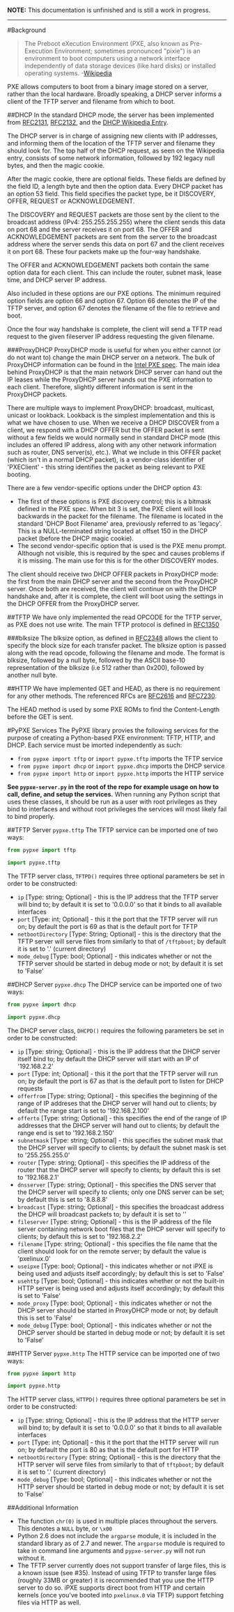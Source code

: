 **NOTE:** This documentation is unfinished and is still a work in progress.

---

#Background
>The Preboot eXecution Environment (PXE, also known as Pre-Execution Environment; sometimes pronounced "pixie") is an environment to boot computers using a network interface independently of data storage devices (like hard disks) or installed operating systems. -[Wikipedia](https://en.wikipedia.org/wiki/Preboot_Execution_Environment) 

PXE allows computers to boot from a binary image stored on a server, rather than the local hardware. Broadly speaking, a DHCP server informs a client of the TFTP server and filename from which to boot. 

##DHCP
In the standard DHCP mode, the server has been implemented from [RFC2131](http://www.ietf.org/rfc/rfc2131.txt), [RFC2132](http://www.ietf.org/rfc/rfc2132.txt), and the [DHCP Wikipedia Entry](https://en.wikipedia.org/wiki/Dynamic_Host_Configuration_Protocol).  

The DHCP server is in charge of assigning new clients with IP addresses, and informing them of the location of the TFTP server and filename they should look for. The top half of the DHCP request, as seen on the Wikipedia entry, consists of some network information, followed by 192 legacy null bytes, and then the magic cookie.  

After the magic cookie, there are optional fields. These fields are defined by the field ID, a length byte and then the option data. Every DHCP packet has an option 53 field. This field specifies the packet type, be it DISCOVERY, OFFER, REQUEST or ACKNOWLEDGEMENT.  

The DISCOVERY and REQUEST packets are those sent by the client to the broadcast address (IPv4: 255.255.255.255) where the client sends this data on port 68 and the server receives it on port 68. The OFFER and ACKNOWLEDGEMENT packets are sent from the server to the broadcast address where the server sends this data on port 67 and the client receives it on port 68. These four packets make up the four-way handshake.  

The OFFER and ACKNOWLEDGEMENT packets both contain the same option data for each client. This can include the router, subnet mask, lease time, and DHCP server IP address.

Also included in these options are our PXE options. The minimum required option fields are option 66 and option 67. Option 66 denotes the IP of the TFTP server, and option 67 denotes the filename of the file to retrieve and boot.  

Once the four way handshake is complete, the client will send a TFTP read request to the given fileserver IP address requesting the given filename.

###ProxyDHCP
ProxyDHCP mode is useful for when you either cannot (or do not want to) change the main DHCP server on a network. The bulk of ProxyDHCP information can be found in the [Intel PXE spec](http://www.pix.net/software/pxeboot/archive/pxespec.pdf). The main idea behind ProxyDHCP is that the main network DHCP server can hand out the IP leases while the ProxyDHCP server hands out the PXE information to each client. Therefore, slightly different information is sent in the ProxyDHCP packets.

There are multiple ways to implement ProxyDHCP: broadcast, multicast, unicast or lookback. Lookback is the simplest implementation and this is what we have chosen to use. When we receive a DHCP DISCOVER from a client, we respond with a DHCP OFFER but the OFFER packet is sent without a few fields we would normally send in standard DHCP mode (this includes an offered IP address, along with any other network information such as router, DNS server(s), etc.). What we include in this OFFER packet (which isn't in a normal DHCP packet), is a vendor-class identifier of 'PXEClient' - this string identifies the packet as being relevant to PXE booting.

There are a few vendor-specific options under the DHCP option 43:
* The first of these options is PXE discovery control; this is a bitmask defined in the PXE spec. When bit 3 is set, the PXE client will look backwards in the packet for the filename. The filename is located in the standard 'DHCP Boot Filename' area, previously referred to as 'legacy'. This is a NULL-terminated string located at offset 150 in the DHCP packet (before the DHCP magic cookie).
* The second vendor-specific option that is used is the PXE menu prompt. Although not visible, this is required by the spec and causes problems if it is missing. The main use for this is for the other DISCOVERY modes.  

The client should receive two DHCP OFFER packets in ProxyDHCP mode: the first from the main DHCP server and the second from the ProxyDHCP server. Once both are received, the client will continue on with the DHCP handshake and, after it is complete, the client will boot using the settings in the DHCP OFFER from the ProxyDHCP server.

##TFTP
We have only implemented the read OPCODE for the TFTP server, as PXE does not use write. The main TFTP protocol is defined in [RFC1350](http://www.ietf.org/rfc/rfc1350.txt)

###blksize
The blksize option, as defined in [RFC2348](http://www.ietf.org/rfc/rfc2348.txt) allows the client to specify the block size for each transfer packet. The blksize option is passed along with the read opcode, following the filename and mode. The format is blksize, followed by a null byte, followed by the ASCII base-10 representation of the blksize (i.e 512 rather than 0x200), followed by another null byte.

##HTTP
We have implemented GET and HEAD, as there is no requirement for any other methods. The referenced RFCs are [RFC2616](http://www.ietf.org/rfc/rfc2616.txt) and [RFC7230](http://www.ietf.org/rfc/rfc7230.txt).  

The HEAD method is used by some PXE ROMs to find the Content-Length before the GET is sent.

#PyPXE Services
The PyPXE library provies the following services for the purpose of creating a Python-based PXE environment: TFTP, HTTP, and DHCP. Each service must be imorted independently as such:

* `from pypxe import tftp` or `import pypxe.tftp` imports the TFTP service
* `from pypxe import dhcp` or `import pypxe.dhcp` imports the DHCP service
* `from pypxe import http` or `import pypxe.http` imports the HTTP service

**See `pypxe-server.py` in the root of the repo for example usage on how to call, define, and setup the services.** When running any Python script that uses these classes, it should be run as a user with root privileges as they bind to interfaces and without root privileges the services will most likely fail to bind properly.

##TFTP Server `pypxe.tftp`
The TFTP service can be imported one of two ways:
```python
from pypxe import tftp
```
```python
import pypxe.tftp
```

The TFTP server class, `TFTPD()` requires three optional parameters be set in order to be constructed:
* `ip` [Type: string; Optional] - this is the IP address that the TFTP server will bind to; by default it is set to '0.0.0.0' so that it binds to all available interfaces
* `port` [Type: int; Optional] - this it the port that the TFTP server will run on; by default the port is 69 as that is the default port for TFTP
* `netbootDirectory` [Type: String; Optional] - this is the directory that the TFTP server will serve files from similarly to that of `/tftpboot`; by default it is set to '.' (current directory)
* `mode_debug` [Type: bool; Optional] - this indicates whether or not the TFTP server should be started in debug mode or not; by default it is set to 'False'

##DHCP Server `pypxe.dhcp`
The DHCP service can be imported one of two ways:
```python
from pypxe import dhcp
```
```python
import pypxe.dhcp
```

The DHCP server class, `DHCPD()` requires the following parameters be set in order to be constructed:
* `ip` [Type: string; Optional] - this is the IP address that the DHCP server itself bind to; by default the DHCP server will start with an IP of '192.168.2.2'
* `port` [Type: int; Optional] - this it the port that the TFTP server will run on; by default the port is 67 as that is the default port to listen for DHCP requests
* `offerfrom` [Type: string; Optional] -  this specifies the beginning of the range of IP addreses that the DHCP server will hand out to clients; by default the range start is set to '192.168.2.100'
* `offerto` [Type: string; Optional] - this specifies the end of the range of IP addresses that the DHCP server will hand out to clients; by default the range end is set to '192.168.2.150'
* `subnetmask` [Type: string; Optional] - this specifies the subnet mask that the DHCP server will specify to clients; by default the subnet mask is set to '255.255.255.0'
* `router` [Type: string; Optional] - this specifies the IP address of the router that the DHCP server will specify to clients; by default this is set to '192.168.2.1'
* `dnsserver` [Type: string; Optional] - this specifies the DNS server that the DHCP server will specify to clients; only one DNS server can be set; by default this is set to '8.8.8.8'
* `broadcast` [Type: string; Optional] - this specifies the broadcast address the DHCP will broadcast packets to; by default it is set to '<broadcast>'
* `fileserver` [Type: string; Optional] - this is the IP address of the file server containing network boot files that the DHCP server will specify to clients; by default this is set to '192.168.2.2'
* `filename` [Type: string; Optional] - this specifies the file name that the client should look for on the remote server; by default the value is 'pxelinux.0'
* `useipxe` [Type: bool; Optional] - this indicates whether or not iPXE is being used and adjusts itself accordingly; by default this is set to 'False'
* `usehttp` [Type: bool; Optional] - this indicates whether or not the built-in HTTP server is being used and adjusts itself accordingly; by default this is set to 'False'
* `mode_proxy` [Type: bool; Optional] - this indicates whether or not the DHCP server should be started in ProxyDHCP mode or not; by default this is set to 'False'
* `mode_debug` [Type: bool; Optional] - this indicates whether or not the DHCP server should be started in debug mode or not; by default it is set to 'False'

##HTTP Server `pypxe.http`
The HTTP service can be imported one of two ways:
```python
from pypxe import http
```
```python
import pypxe.http
```

The HTTP server class, `HTTPD()` requires three optional parameters be set in order to be constructed:
* `ip` [Type: string; Optional] - this is the IP address that the HTTP server will bind to; by default it is set to '0.0.0.0' so that it binds to all available interfaces
* `port` [Type: int; Optional] - this it the port that the HTTP server will run on; by default the port is 80 as that is the default port for HTTP
* `netbootDirectory` [Type: string; Optional] - this is the directory that the HTTP server will serve files from similarly to that of `tftpboot`; by default it is set to '.' (current directory)
* `mode_debug` [Type: bool; Optional] - this indicates whether or not the HTTP server should be started in debug mode or not; by default it is set to 'False'

##Additional Information
* The function `chr(0)` is used in multiple places throughout the servers. This denotes a `NULL` byte, or `\x00`
* Python 2.6 does not include the `argparse` module, it is included in the standard library as of 2.7 and newer. The `argparse` module is required to take in command line arguments and `pypxe-server.py` will not run without it.
* The TFTP server currently does not support transfer of large files, this is a known issue (see #35). Instead of using TFTP to transfer large files (roughly 33MB or greater) it is recommended that you use the HTTP server to do so. iPXE supports direct boot from HTTP and certain kernels (once you've booted into `pxelinux.0` via TFTP) support fetching files via HTTP as well.
